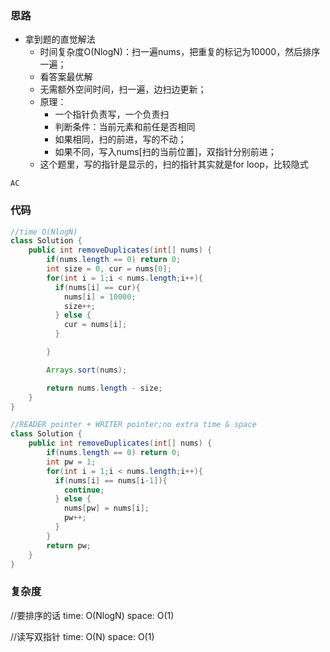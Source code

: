 ### 思路

- 拿到题的直觉解法
    - 时间复杂度O(NlogN)：扫一遍nums，把重复的标记为10000，然后排序一遍；
    - 看答案最优解
    - 无需额外空间时间，扫一遍，边扫边更新；
    - 原理：
        - 一个指针负责写，一个负责扫
        - 判断条件：当前元素和前任是否相同
        - 如果相同，扫的前进，写的不动；
        - 如果不同，写入nums[扫的当前位置]，双指针分别前进；
    - 这个题里，写的指针是显示的，扫的指针其实就是for loop，比较隐式

`AC`


### 代码
```java
//time O(NlogN)
class Solution {
    public int removeDuplicates(int[] nums) {
        if(nums.length == 0) return 0;
        int size = 0, cur = nums[0];
        for(int i = 1;i < nums.length;i++){
          if(nums[i] == cur){
            nums[i] = 10000;
            size++;
          } else {
            cur = nums[i];
          }

        }

        Arrays.sort(nums);

        return nums.length - size;
    }
}

//READER pointer + WRITER pointer;no extra time & space
class Solution {
    public int removeDuplicates(int[] nums) {
        if(nums.length == 0) return 0;
        int pw = 1;
        for(int i = 1;i < nums.length;i++){
          if(nums[i] == nums[i-1]){
            continue;
          } else {
            nums[pw] = nums[i];
            pw++;
          }
        }
        return pw;
    }
}
```


### 复杂度

//要排序的话
time: O(NlogN)
space: O(1)

//读写双指针
time: O(N)
space: O(1)